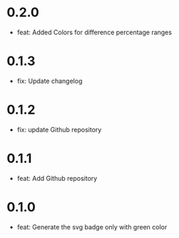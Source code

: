 # 0.2.0

- feat: Added Colors for difference percentage ranges

# 0.1.3

- fix: Update changelog

# 0.1.2

- fix: update Github repository

# 0.1.1

- feat: Add Github repository

# 0.1.0

- feat: Generate the svg badge only with green color
